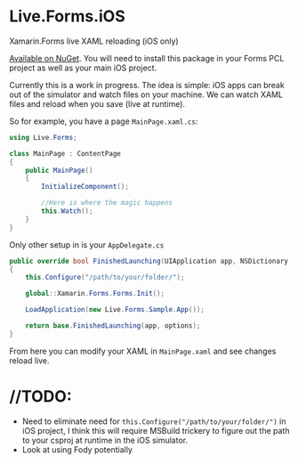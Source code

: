 # Live.Forms.iOS
Xamarin.Forms live XAML reloading (iOS only)

[Available on NuGet](https://www.nuget.org/packages/Live.Forms.iOS). You will need to install this package in your Forms PCL project as well as your main iOS project.

Currently this is a work in progress. The idea is simple: iOS apps can break out of the simulator and watch files on your machine. We can watch XAML files and reload when you save (live at runtime).

So for example, you have a page `MainPage.xaml.cs`:
```csharp
using Live.Forms;

class MainPage : ContentPage
{
    public MainPage()
    {
        InitializeComponent();

        //Here is where the magic happens
        this.Watch();
    }
}
```

Only other setup in is your `AppDelegate.cs`
```csharp
public override bool FinishedLaunching(UIApplication app, NSDictionary options)
{
    this.Configure("/path/to/your/folder/");

    global::Xamarin.Forms.Forms.Init();

    LoadApplication(new Live.Forms.Sample.App());

    return base.FinishedLaunching(app, options);
}
```

From here you can modify your XAML in `MainPage.xaml` and see changes reload live.

# //TODO: 
- Need to eliminate need for `this.Configure("/path/to/your/folder/")` in iOS project, I think this will require MSBuild trickery to figure out the path to your csproj at runtime in the iOS simulator.
- Look at using Fody potentially